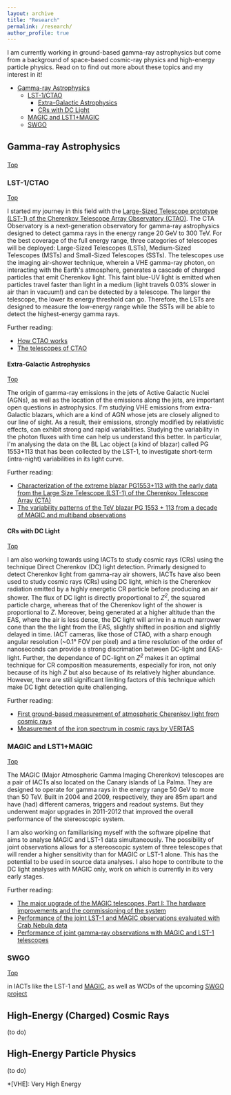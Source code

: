 ```yaml
---
layout: archive
title: "Research"
permalink: /research/
author_profile: true
---
```


I am currently working in ground-based gamma-ray astrophysics but come from a background of space-based cosmic-ray physics and high-energy particle physics. Read on to find out more about these topics and my interest in it!

* <a href="#gamma_astro">Gamma-ray Astrophysics</a>
  * <a href="#lst1_ctao">LST-1/CTAO</a>
    * <a href="#egal_astro">Extra-Galactic Astrophysics</a>
    * <a href="#cr_dc">CRs with DC Light</a>
  * <a href="#magic_lst">MAGIC and LST1+MAGIC</a>
  * <a href="#swgo">SWGO</a>

## <p id="gamma_astro">Gamma-ray Astrophysics</p>
<a href="#top">Top</a>

### <p id="lst1_ctao">LST-1/CTAO</p>
<a href="#top">Top</a>

I started my journey in this field with the [Large-Sized Telescope prototype (LST-1) of the Cherenkov Telescope Array Observatory (CTAO)](https://www.ctao.org). The CTA Observatory is a next-generation observatory for gamma-ray astrophysics designed to detect gamma rays in the energy range 20 GeV to 300 TeV. For the best coverage of the full energy range, three categories of telescopes will be deployed: Large-Sized Telescopes (LSTs), Medium-Sized Telescopes (MSTs) and Small-Sized Telescopes (SSTs). The telescopes use the imaging air-shower technique, wherein a VHE gamma-ray photon, on interacting with the Earth's atmosphere, generates a cascade of charged particles that emit Cherenkov light. This faint blue-UV light is emitted when particles travel faster than light in a medium (light travels 0.03% slower in air than in vacuum!) and can be detected by a telescope. The larger the telescope, the lower its energy threshold can go. Therefore, the LSTs are designed to measure the low-energy range while the SSTs will be able to detect the highest-energy gamma rays. 

Further reading:
* [How CTAO works](https://www.ctao.org/emission-to-discovery/science/how-ctao-works/)
* [The telescopes of CTAO](https://www.ctao.org/emission-to-discovery/telescopes/)

#### <p id="egal_astro">Extra-Galactic Astrophysics
<a href="#top">Top</a>

The origin of gamma-ray emissions in the jets of Active Galactic Nuclei (AGNs), as well as the location of the emissions along the jets, are important open questions in astrophysics. I'm studying VHE emissions from extra-Galactic blazars, which are a kind of AGN whose jets are closely aligned to our line of sight. As a result, their emissions, strongly modified by relativistic effects, can exhibit strong and rapid variabilities. Studying the variability in the photon fluxes with time can help us understand this better. In particular, I'm analysing the data on the BL Lac object (a kind of blazar) called PG 1553+113 that has been collected by the LST-1, to investigate short-term (intra-night) variabilities in its light curve.

Further reading:
* [Characterization of the extreme blazar PG1553+113 with the early data from the Large Size Telescope (LST-1) of the Cherenkov Telescope Array (CTA)](https://hdl.handle.net/20.500.12608/51830)
* [The variability patterns of the TeV blazar PG 1553 + 113 from a decade of MAGIC and multiband observations](https://doi.org/10.1093/mnras/stae649)

#### <p id="cr_dc">CRs with DC Light</p>
<a href="#top">Top</a>

I am also working towards using IACTs to study cosmic rays (CRs) using the technique Direct Cherenkov (DC) light detection. Primarly designed to detect Cherenkov light from gamma-ray air showers, IACTs have also been used to study cosmic rays (CRs) using DC light, which is the Cherenkov radiation emitted by a highly energetic CR particle before producing an air shower. The flux of DC light is directly proportional to <i>Z<sup>2</sup></i>, the squared particle charge, whereas that of the Cherenkov light of the shower is proportional to <i>Z</i>. Moreover, being generated at a higher altitude than the EAS, where the air is less dense, the DC light will arrive in a much narrower cone than the the light from the EAS, slightly shifted in position and slightly delayed in time. IACT cameras, like those of CTAO, with a sharp enough angular resolution (~0.1° FOV per pixel) and a time resolution of the order of nanoseconds can provide a strong discrimation between DC-light and EAS-light. Further, the dependance of DC-light on <i>Z<sup>2</sup></i> makes it an optimal technique for CR composition measurements, especially for iron, not only because of its high <i>Z</i> but also because of its relatively higher abundance. However, there are still significant limiting factors of this technique which make DC light detection quite challenging.

Further reading:
* [First ground-based measurement of atmospheric Cherenkov light from cosmic rays](https://journals.aps.org/prd/abstract/10.1103/PhysRevD.75.042004)
* [Measurement of the iron spectrum in cosmic rays by VERITAS](https://journals.aps.org/prd/abstract/10.1103/PhysRevD.98.022009)

### <p id="magic_lst">MAGIC and LST1+MAGIC</p>
<a href="#top">Top</a>

The MAGIC (Major Atmospheric Gamma Imaging Cherenkov) telescopes are a pair of IACTs also located on the Canary islands of La Palma. They are designed to operate for gamma rays in the energy range 50 GeV to more than 50 TeV. Built in 2004 and 2009, respectively, they are 85m apart and have (had) different cameras, triggers and readout systems. But they underwent major upgrades in 2011-2012 that improved the overall performance of the stereoscopic system.

I am also working on familiarising myself with the software pipeline that aims to analyse MAGIC and LST-1 data simultaneously. The possibility of joint observations allows for a stereoscopic system of three telescopes that will render a higher sensitivity than for MAGIC or LST-1 alone. This has the potential to be used in source data analyses. I also hope to contribute to the DC light analyses with MAGIC only, work on which is currently in its very early stages.

Further reading:
* [The major upgrade of the MAGIC telescopes, Part I: The hardware improvements and the commissioning of the system](https://www.sciencedirect.com/science/article/pii/S0927650515000663)
* [Performance of the joint LST-1 and MAGIC observations evaluated with Crab Nebula data](	https://doi.org/10.1051/0004-6361/202346927)
* [Performance of joint gamma-ray observations with MAGIC and LST-1 telescopes](https://doi.org/10.22323/1.444.0636)

### <p id="swgo">SWGO</p>
<a href="#top">Top</a>

in IACTs like the LST-1 and [MAGIC](http://magic.mppmu.mpg.de), as well as WCDs of the upcoming [SWGO project](https://www.swgo.org/SWGOWiki/doku.php)


## High-Energy (Charged) Cosmic Rays

(to do)

## High-Energy Particle Physics

(to do)

*[VHE]: Very High Energy